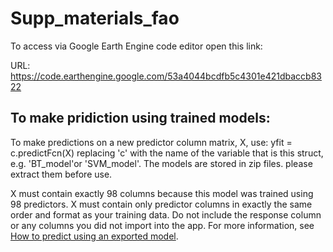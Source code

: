 # Supp_materials_fao

To access via Google Earth Engine code editor open this link:

URL: https://code.earthengine.google.com/53a4044bcdfb5c4301e421dbaccb8322

## To make pridiction using trained models:

To make predictions on a new predictor column matrix, X, use:   yfit = c.predictFcn(X) replacing 'c' with the name of the variable that is this struct, e.g. 'BT_model'or 'SVM_model'. The models are stored in zip files. please extract them before use. 

X must contain exactly 98 columns because this model was trained using 98 predictors. X must contain only predictor columns in exactly the same order and format as your training data. Do not include the response column or any columns you did not import into the app.  For more information, see <a href="matlab:helpview(fullfile(docroot, 'stats', 'stats.map'), 'appclassification_exportmodeltoworkspace')">How to predict using an exported model</a>.
